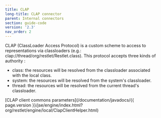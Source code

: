 ```yaml
---
title: CLAP
long-title: CLAP connector
parent: Internal connectors
section: guide-code
version: '2.3'
nav_order: 2
---
```

CLAP (ClassLoader Access Protocol) is a custom scheme to access to
representations via classloaders (e.g.:
clap://thread/org/restlet/Restlet.class). This protocol accepts three
kinds of authority :

-   class: the resources will be resolved from the classloader
    associated with the local class.
-   system: the resources will be resolved from the system's
    classloader.
-   thread: the resources will be resolved from the current thread's
    classloader.

[CLAP client commons
parameters](/documentation/javadocs/{{ page.version }}/jse/engine/index.html?org/restlet/engine/local/ClapClientHelper.html)
